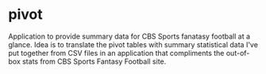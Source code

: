 pivot
=====

Application to provide summary data for CBS Sports fanatasy football at a glance. 
Idea is to translate the pivot tables with summary statistical data I've put together from CSV files in an application that compliments the out-of-box stats from CBS Sports Fantasy Football site.



